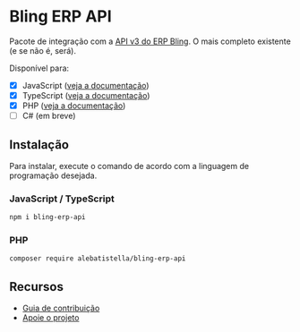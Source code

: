 # Bling ERP API

Pacote de integração com a [API v3 do ERP Bling](https://developer.bling.com.br).
O mais completo existente (e se não é, será).

Disponível para:

- [x] JavaScript ([veja a documentação](https://github.com/AlexandreBellas/bling-erp-api/tree/develop/typescript/README.md))
- [x] TypeScript ([veja a documentação](https://github.com/AlexandreBellas/bling-erp-api/tree/develop/typescript/README.md))
- [x] PHP ([veja a documentação](https://github.com/AlexandreBellas/bling-erp-api/tree/develop/php/README.md))
- [ ] C# (em breve)

## Instalação

Para instalar, execute o comando de acordo com a linguagem de programação
desejada.

### JavaScript / TypeScript

```bash
npm i bling-erp-api
```

### PHP

```bash
composer require alebatistella/bling-erp-api
```

## Recursos

- [Guia de contribuição](https://github.com/AlexandreBellas/bling-erp-api/blob/v5.0.0/CONTRIBUTING.md)
- [Apoie o projeto](https://www.paypal.com/donate/?hosted_button_id=G2NJKZ5MUMKBS)
